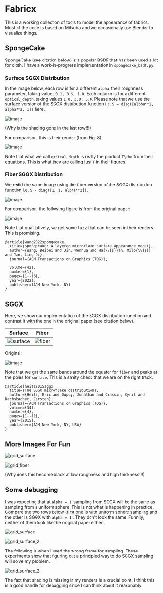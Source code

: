 # Fabricx

This is a working collection of tools to model the appearance of fabrics. Most of the code is based on Mitsuba and we occasionally use Blender to visualize things.

## SpongeCake 

SpongeCake (see citation below) is a popular BSDF that has been used a lot for cloth. I have a work-in-progress implementation in `spongecake_bsdf.py`. 

### Surface SGGX Distribution

In the image below, each row is for a different `alpha`, their roughness parameter, taking values `0.1, 0.5, 1.0`. Each column is for a different `optical_depth`, taking values `1.0, 3.0, 5.0`. Please note that we use the surface version of the SGGX distribution function i.e. `S = diag([alpha**2, alpha**2, 1])` here.

![image](https://github.com/Vrroom/fabricx/assets/7254326/041dd93f-66ab-4fe1-863c-e3717fb8189e)

(Why is the shading gone in the last row!!!)

For comparison, this is their render (from Fig. 8).

![image](https://github.com/Vrroom/fabricx/assets/7254326/9bdbd29a-89c5-481d-ad44-b98baa45d8aa)

Note that what we call `optical_depth` is really the product `T\rho` from their equations. This is what they are calling just `T` in their figures.

### Fiber SGGX Distribution

We redid the same image using the fiber version of the SGGX distribution function i.e. `S = diag([1, 1, alpha**2])`. 

![image](https://github.com/Vrroom/fabricx/assets/7254326/7239e6a2-a736-4c6d-bdff-126d6adf7559)

For comparison, the following figure is from the original paper:

![image](https://github.com/Vrroom/fabricx/assets/7254326/799bc42e-c9c3-45e5-b8a3-4c3248629084)

Note that qualitatively, we get some fuzz that can be seen in their renders. This is promising. 

```
@article{wang2022spongecake,
  title={Spongecake: A layered microflake surface appearance model},
  author={Wang, Beibei and Jin, Wenhua and Ha{\v{s}}an, Milo{\v{s}} and Yan, Ling-Qi},
  journal={ACM Transactions on Graphics (TOG)},

  volume={42},
  number={1},
  pages={1--16},
  year={2022},
  publisher={ACM New York, NY}
}
```
## SGGX 

Here, we show our implementation of the SGGX distribution function and contrast it with the one in the original paper (see citation below). 

| Surface | Fiber |
|---------|-------|
|![surface](https://github.com/Vrroom/fabricx/assets/7254326/55e72bd2-8182-4b82-88c3-08aac8337a9a) | ![fiber](https://github.com/Vrroom/fabricx/assets/7254326/28bd250b-1e3f-4f39-b632-d92a505b7d6f) |



Original:

![image](https://github.com/Vrroom/fabricx/assets/7254326/48f2f9ff-0db8-4f07-9260-71dc1d0d0cf0)

Note that we get the same bands around the equator for `fiber` and peaks at the poles for `surface`. This is a sanity check that we are on the right track.  

```
@article{heitz2015sggx,
  title={The SGGX microflake distribution},
  author={Heitz, Eric and Dupuy, Jonathan and Crassin, Cyril and Dachsbacher, Carsten},
  journal={ACM Transactions on Graphics (TOG)},
  volume={34},
  number={4},
  pages={1--11},
  year={2015},
  publisher={ACM New York, NY, USA}
}
```

## More Images For Fun

![grid_surface](https://github.com/Vrroom/fabricx/assets/7254326/d98ada88-1b13-44d0-b9c2-3cb448bc7027)

![grid_fiber](https://github.com/Vrroom/fabricx/assets/7254326/ea27b3ba-2c58-45c8-8a8d-6fcbc33b79b4)

(Why does this become black at low roughness and high thickness!!!)

## Some debugging 

I was expecting that at `alpha = 1`, sampling from SGGX will be the same as sampling from a uniform sphere. This is not what is happening in practice. Compare the two rows below (first one is with uniform sphere sampling and the other is SGGX with `alpha = 1`). They don't look the same. Funnily, neither of them look like the original paper either. 

![grid_surface](https://github.com/Vrroom/fabricx/assets/7254326/9d7590cb-006b-4fc9-86e8-7f37ce0a2147)

![grid_surface_2](https://github.com/Vrroom/fabricx/assets/7254326/db62de41-4f15-4594-8cf0-c8e8b8f585c0)

The following is when I used the wrong frame for sampling. These experiments show that figuring out a principled way to do SGGX sampling will solve my problem. 

![grid_surface_2](https://github.com/Vrroom/fabricx/assets/7254326/ea74c576-5d9d-4fc9-a49a-f0c2d56f9eaa)

The fact that shading is missing in my renders is a crucial point. I think this is a good handle for debugging since I can think about it reasonably.


